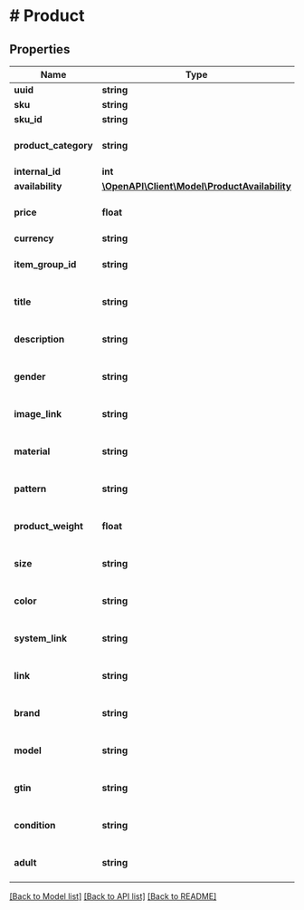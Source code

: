 # # Product

## Properties

Name | Type | Description | Notes
------------ | ------------- | ------------- | -------------
**uuid** | **string** |  | [optional]
**sku** | **string** |  |
**sku_id** | **string** |  | [optional]
**product_category** | **string** |  | [optional] [default to '']
**internal_id** | **int** |  | [optional]
**availability** | [**\OpenAPI\Client\Model\ProductAvailability**](ProductAvailability.md) |  |
**price** | **float** |  | [optional] [default to 0]
**currency** | **string** |  |
**item_group_id** | **string** |  | [optional] [default to '']
**title** | **string** |  | [optional] [default to '']
**description** | **string** |  | [optional] [default to '']
**gender** | **string** |  | [optional] [default to '']
**image_link** | **string** |  | [optional] [default to '']
**material** | **string** |  | [optional] [default to '']
**pattern** | **string** |  | [optional] [default to '']
**product_weight** | **float** |  | [optional] [default to 0]
**size** | **string** |  | [optional] [default to '']
**color** | **string** |  | [optional] [default to '']
**system_link** | **string** |  | [optional] [default to '']
**link** | **string** |  | [optional] [default to '']
**brand** | **string** |  | [optional] [default to '']
**model** | **string** |  | [optional] [default to '']
**gtin** | **string** |  | [optional] [default to '']
**condition** | **string** |  | [optional] [default to '']
**adult** | **string** |  | [optional] [default to '']

[[Back to Model list]](../../README.md#models) [[Back to API list]](../../README.md#endpoints) [[Back to README]](../../README.md)
